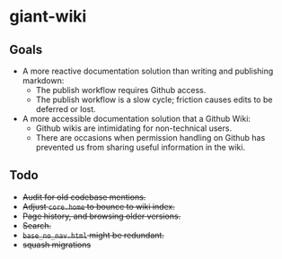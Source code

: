 # giant-wiki

## Goals

- A more reactive documentation solution than writing and publishing markdown:
    - The publish workflow requires Github access.
    - The publish workflow is a slow cycle; friction causes edits to be deferred or lost.
- A more accessible documentation solution that a Github Wiki:
    - Github wikis are intimidating for non-technical users.
    - There are occasions when permission handling on Github has prevented us from sharing useful information in the wiki.

## Todo

- ~~Audit for old codebase mentions.~~
- ~~Adjust `core.home` to bounce to wiki index.~~
- ~~Page history, and browsing older versions.~~
- ~~Search.~~
- ~~`base_no_nav.html` might be redundant.~~
- ~~squash migrations~~